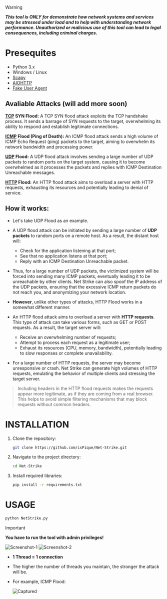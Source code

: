 > [!WARNING]
> ***This tool is ONLY for demonstrate how network systems and services may be stressed under load and to help with understanding network performance. Unauthorized or malicious use of this tool can lead to legal consequences, including criminal charges.***

# Presequites

- Python 3.x
- Windows / Linux
- [Scapy](https://scapy.net/)
- [AIOHTTP](https://docs.aiohttp.org/)
- [Fake User Agent](https://fake-useragent.readthedocs.io/)

## Avaliable Attacks (will add more soon)

**[TCP](https://en.wikipedia.org/wiki/Transmission_Control_Protocol) SYN Flood:** A TCP SYN flood attack exploits the TCP handshake process. It sends a barrage of SYN requests to the target, overwhelming its ability to respond and establish legitimate connections.

**[ICMP](https://en.wikipedia.org/wiki/Internet_Control_Message_Protocol) Flood (Ping of Death):** An ICMP flood attack sends a high volume of ICMP Echo Request (ping) packets to the target, aiming to overwhelm its network bandwidth and processing power.

**[UDP](https://en.wikipedia.org/wiki/User_Datagram_Protocol) Flood:** A UDP flood attack involves sending a large number of UDP packets to random ports on the target system, causing it to become overwhelmed as it processes the packets and replies with ICMP Destination Unreachable messages.

**[HTTP](https://en.wikipedia.org/wiki/HTTP) Flood:** An HTTP flood attack aims to overload a server with HTTP requests, exhausting its resources and potentially leading to denial of service.

## How it works:

* Let's take UDP Flood as an example.

* A UDP flood attack can be initiated by sending a large number of **UDP packets** to random ports on a remote host. As a result, the distant host will:

    * Check for the application listening at that port;
    * See that no application listens at that port;
    * Reply with an ICMP Destination Unreachable packet.

* Thus, for a large number of UDP packets, the victimized system will be forced into sending many ICMP packets, eventually leading it to be unreachable by other clients. Net Strike can also spoof the IP address of the UDP packets, ensuring that the excessive ICMP return packets do not reach you, and anonymizing your network location.

* **However**, unlike other types of attacks, HTTP Flood works in a somewhat different manner.

* An HTTP flood attack aims to overload a server with **HTTP requests**. This type of attack can take various forms, such as GET or POST requests. As a result, the target server will:

   * Receive an overwhelming number of requests;
   * Attempt to process each request as a legitimate user;
   * Exhaust its resources (CPU, memory, bandwidth), potentially leading to slow responses or complete unavailability.
 
* For a large number of HTTP requests, the server may become unresponsive or crash. Net Strike can generate high volumes of HTTP requests, emulating the behavior of multiple clients and stressing the target server.

> Including headers in the HTTP flood requests makes the requests appear more legitimate, as if they are coming from a real browser. This helps to avoid simple filtering mechanisms that may block requests without common headers.

# INSTALLATION

1. Clone the repository:

    ```bash
    git clone https://github.com/isPique/Net-Strike.git
    ```

2. Navigate to the project directory:

    ```bash
    cd Net-Strike
    ```

3. Install required libraries:

   ```bash
   pip install -r requirements.txt
   ```

# USAGE
```bash
python NetStrike.py
```
> [!IMPORTANT]
> **You have to run the tool with admin privileges!**

![Screenshot-1](https://github.com/isPique/Net-Strike/blob/main/Images/Screenshot-1.png)
![Screenshot-2](https://github.com/isPique/Net-Strike/blob/main/Images/Screenshot-2.png)

* **1 Thread = 1 connection**
* The higher the number of threads you maintain, the stronger the attack will be.

* For example, ICMP Flood:

   ![Captured](https://github.com/isPique/Net-Strike/blob/main/Images/Captured.png)
